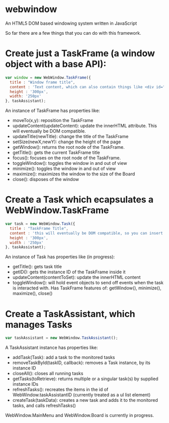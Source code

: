 # webwindow
An HTML5 DOM based windowing system written in JavaScript

So far there are a few things that you can do with this framework. 

# Create just a TaskFrame (a window object with a base API):
```javascript
var window = new WebWindow.TaskFrame({
  title : "Window frame title",
  content : 'Text content, which can also contain things like <div id="cool-content"></div>',
  height : '300px',
  width: '250px'
}, taskAssistant);
```
An instance of TaskFrame has properties like: 
  - moveTo(x,y): reposition the TaskFrame
  - updateContent(updateContent): update the innerHTML attribute. This will eventually be DOM compatible.
  - updateTitle(newTitle): change the title of the TaskFrame
  - setSize(newX,newY): change the height of the page
  - getWindow(): returns the root node of the TaskFrame.
  - getTitle(): gets the current TaskFrame title
  - focus(): focuses on the root node of the TaskFrame.
  - toggleWindow(): toggles the window in and out of view 
  - minimize(): toggles the window in and out of view
  - maximize(): maximizes the window to the size of the Board
  - close(): disposes of the window

# Create a Task which ecapsulates a WebWindow.TaskFrame
```javascript
var task = new WebWindow.Task({
  title : "TaskFrame Title",
  content : 'this will eventually be DOM compatible, so you can insert an HTMLElement into the window',
  height : '300px',
  width : '250px'
}, taskAssistant);
```
An instance of Task has properties like (in progress):
  - getTitle(): gets task title
  - getID(): gets the instance ID of the TaskFrame inside it
  - updateContent(contentToSet): update the innerHTML content
  - toggleWindow(): will hold event objects to send off events when the task is interacted with.
  Has TaskFrame features of:
    getWindow(), minimize(), maximize(), close()

# Create a TaskAssistant, which manages Tasks
```javascript
var taskAssistant = new WebWindow.TaskAssistant();
```
A TaskAssistant instance has properties like:
  - addTask(Task): add a task to the monitored tasks
  - removeTaskById(taskID, callback): removes a Task instance, by its instance ID
  - closeAll(): closes all running tasks
  - getTasks(toRetrieve): returns multiple or a singular task(s) by supplied instance IDs 
  - refreshTasks(): recreates the items in the id of WebWindow.taskAssistantID (currently treated as a ul list element)
  - createTask(taskData): creates a new task and adds it to the monitored tasks, and calls refreshTasks()
  
 WebWindow.MainMenu and WebWindow.Board is currently in progress.

